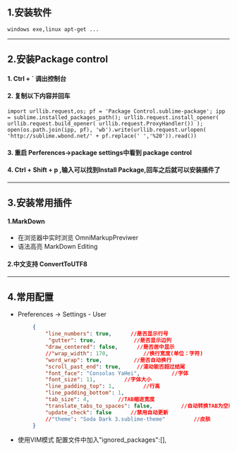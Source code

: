 
## 1.安装软件
	windows exe,linux apt-get ...
---
## 2.安装Package control
#### 1. Ctrl + ` 调出控制台
#### 2. 复制以下内容并回车
`import urllib.request,os; pf = 'Package Control.sublime-package'; ipp = sublime.installed_packages_path(); urllib.request.install_opener( urllib.request.build_opener( urllib.request.ProxyHandler()) ); open(os.path.join(ipp, pf), 'wb').write(urllib.request.urlopen( 'http://sublime.wbond.net/' + pf.replace(' ','%20')).read())`
#### 3. 重启 Perferences->package settings中看到 package control
#### 4. Ctrl + Shift + p ,输入可以找到Install Package,回车之后就可以安装插件了
---
## 3.安装常用插件
#### 1.MarkDown
- 在浏览器中实时浏览 OmniMarkupPreviwer
- 语法高亮 MarkDown Editing
#### 2.中文支持 ConvertToUTF8
---
## 4.常用配置
- Preferences -> Settings - User
``` json
        {
            "line_numbers": true,      //是否显示行号
             "gutter": true,            //是否显示边列
            "draw_centered": false,      //是否居中显示
            //"wrap_width": 170,           //换行宽度(单位：字符)
            "word_wrap": true,          //是否自动换行
            "scroll_past_end": true,     //滚动能否超过结尾
            "font_face": "Consolas YaHei",          //字体
            "font_size": 11,         //字体大小
            "line_padding_top": 1,         //行高
            "line_padding_bottom": 1, 
            "tab_size": 4,         //TAB缩进宽度
            "translate_tabs_to_spaces": false,         //自动转换TAB为空格
            "update_check": false      //禁用自动更新
            //"theme": "Soda Dark 3.sublime-theme"         //皮肤
        }
```
- 使用VIM模式
    配置文件中加入"ignored_packages":[],

